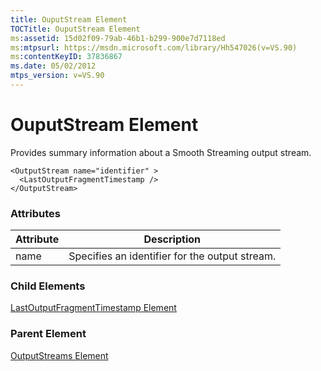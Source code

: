 ```yaml
---
title: OuputStream Element
TOCTitle: OuputStream Element
ms:assetid: 15d02f09-79ab-46b1-b299-900e7d7118ed
ms:mtpsurl: https://msdn.microsoft.com/library/Hh547026(v=VS.90)
ms:contentKeyID: 37836867
ms.date: 05/02/2012
mtps_version: v=VS.90
---
```


# OuputStream Element

Provides summary information about a Smooth Streaming output stream.

    <OutputStream name="identifier" >
      <LastOutputFragmentTimestamp />
    </OutputStream>

### Attributes

|Attribute|Description|
|--- |--- |
|name|Specifies an identifier for the output stream.|

### Child Elements

[LastOutputFragmentTimestamp Element](lastoutputfragmenttimestamp-element.md)

### Parent Element

[OutputStreams Element](outputstreams-element.md)
